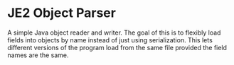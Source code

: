 # JE2 Object Parser

A simple Java object reader and writer.
The goal of this is to flexibly load fields into objects by name instead of
just using serialization. This lets different versions of the program load from
the same file provided the field names are the same.